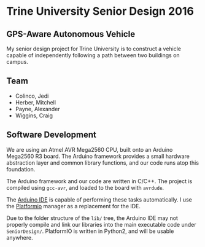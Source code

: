 # Trine University Senior Design 2016

## GPS-Aware Autonomous Vehicle

My senior design project for Trine University is to construct a vehicle capable
of independently following a path between two buildings on campus.

## Team

- Colinco, Jedi
- Herber, Mitchell
- Payne, Alexander
- Wiggins, Craig

## Software Development

We are using an Atmel AVR Mega2560 CPU, built onto an Arduino Mega2560 R3 board.
The Arduino framework provides a small hardware abstraction layer and common
library functions, and our code runs atop this foundation.

The Arduino framework and our code are written in C/C++. The project is compiled
using `gcc-avr`, and loaded to the board with `avrdude`.

The [Arduino IDE][arduino] is capable of performing these tasks automatically. I
use the [Platformio][pio] manager as a replacement for the IDE.

Due to the folder structure of the `lib/` tree, the Arduino IDE may not properly
compile and link our libraries into the main executable code under
`SeniorDesign/`. PlatformIO is written in Python2, and will be usable anywhere.

[arduino]: https://arduino.cc
[pio]: https://platformio.org
